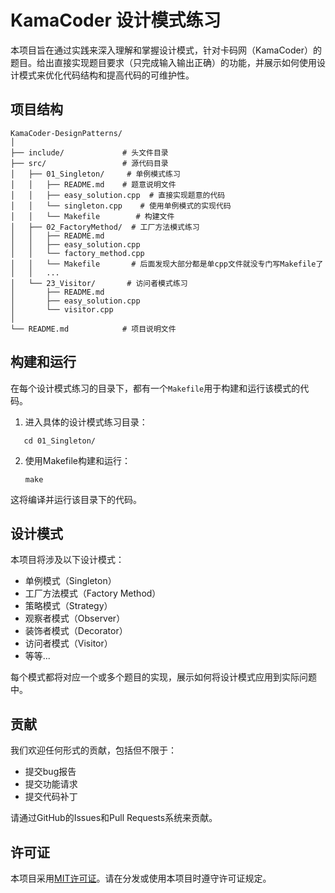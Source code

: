 # KamaCoder 设计模式练习

本项目旨在通过实践来深入理解和掌握设计模式，针对卡码网（KamaCoder）的题目。给出直接实现题目要求（只完成输入输出正确）的功能，并展示如何使用设计模式来优化代码结构和提高代码的可维护性。

## 项目结构

```
KamaCoder-DesignPatterns/
│
├── include/             # 头文件目录
├── src/                 # 源代码目录
│   ├── 01_Singleton/     # 单例模式练习
│   │   ├── README.md    # 题意说明文件
│   │   ├── easy_solution.cpp  # 直接实现题意的代码
│   │   └── singleton.cpp    # 使用单例模式的实现代码
│   │   └── Makefile        # 构建文件
│   ├── 02_FactoryMethod/  # 工厂方法模式练习
│   │   ├── README.md
│   │   ├── easy_solution.cpp
│   │   └── factory_method.cpp
│   │   └── Makefile       # 后面发现大部分都是单cpp文件就没专门写Makefile了 
│   │   ...
│   └── 23_Visitor/       # 访问者模式练习
│       ├── README.md
│       ├── easy_solution.cpp
│       └── visitor.cpp
│
└── README.md            # 项目说明文件
```

## 构建和运行

在每个设计模式练习的目录下，都有一个`Makefile`用于构建和运行该模式的代码。

1. 进入具体的设计模式练习目录：
```
   cd 01_Singleton/
```

2. 使用Makefile构建和运行：
   ```
   make
   ```

这将编译并运行该目录下的代码。

## 设计模式

本项目将涉及以下设计模式：

- 单例模式（Singleton）
- 工厂方法模式（Factory Method）
- 策略模式（Strategy）
- 观察者模式（Observer）
- 装饰者模式（Decorator）
- 访问者模式（Visitor）
- 等等...

每个模式都将对应一个或多个题目的实现，展示如何将设计模式应用到实际问题中。

## 贡献

我们欢迎任何形式的贡献，包括但不限于：

- 提交bug报告
- 提交功能请求
- 提交代码补丁

请通过GitHub的Issues和Pull Requests系统来贡献。

## 许可证

本项目采用[MIT许可证](LICENSE)。请在分发或使用本项目时遵守许可证规定。
